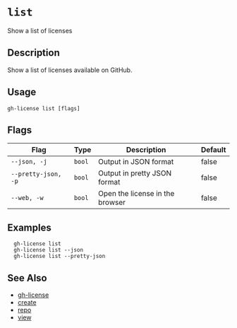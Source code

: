 # `list`

Show a list of licenses

## Description

Show a list of licenses available on GitHub.

## Usage

```
gh-license list [flags]
```

## Flags

| Flag | Type | Description | Default |
| --- | --- | --- | --- |
| `--json, -j` | `bool` | Output in JSON format | false
| `--pretty-json, -p` | `bool` | Output in pretty JSON format | false
| `--web, -w` | `bool` | Open the license in the browser | false

## Examples

```
  gh-license list
  gh-license list --json
  gh-license list --pretty-json

```

## See Also

- [gh-license](./gh-license.md)
- [create](./create.md)
- [repo](./repo.md)
- [view](./view.md)
